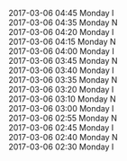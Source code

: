 2017-03-06 04:45 Monday  I  
2017-03-06 04:35 Monday  N  
2017-03-06 04:20 Monday  I  
2017-03-06 04:15 Monday  N  
2017-03-06 04:00 Monday  I  
2017-03-06 03:45 Monday  N  
2017-03-06 03:40 Monday  I  
2017-03-06 03:35 Monday  N  
2017-03-06 03:20 Monday  I  
2017-03-06 03:10 Monday  N  
2017-03-06 03:00 Monday  I  
2017-03-06 02:55 Monday  N  
2017-03-06 02:45 Monday  I  
2017-03-06 02:40 Monday  N  
2017-03-06 02:30 Monday  I  
